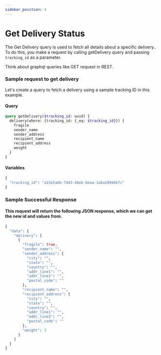 ```yaml
---
sidebar_position: 4
---
```


# Get Delivery Status
  
The Get Delivery query is used to fetch all details about a specific delivery..
To do this, you make a request by calling getDelivery query and passing `tracking_id` 
as a parameter. 

Think about graphql queries like GET request in REST.

### Sample request to get delivery

Let's create a query to fetch a delivery using a sample tracking ID in this example.

#### Query
```graphql
query getDelivery($tracking_id: uuid) {
  delivery(where: {tracking_id: {_eq: $tracking_id}}) {
    fragile
    sender_name
    sender_address
    recipient_name
    recipient_address
    weight
  }
}
```
#### Variables
```graphql
{
  "tracking_id": "a15e5abb-7443-48eb-beaa-1a6a10946b7c"
}
```

### Sample Successful Response

#### This request will return the following JSON response, which we can get the new id and values from.
```graphql
{
  "data": {
    "delivery": [
      {
        "fragile": true,
        "sender_name": "",
        "sender_address": {
          "city": "",
          "state": "",
          "country": "",
          "addr_line1": "",
          "addr_line2": "",
          "postal_code": ""
        },
        "recipient_name": "",
        "recipient_address": {
          "city": "",
          "state": "",
          "country": "",
          "addr_line1": "",
          "addr_line2": "",
          "postal_code": ""
        },
        "weight": 3
      }
    ]
  }
}
```
